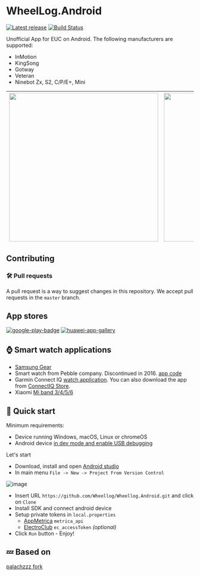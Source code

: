 # WheelLog.Android

[![Latest release](https://img.shields.io/github/release/wheellog/wheellog.android.svg)](https://github.com/wheellog/wheellog.android/releases/latest)
[![Build Status](https://github.com/wheellog/wheellog.android/workflows/Gradle%20CI/badge.svg?branch=master)](https://github.com/wheellog/wheellog.android/actions)

Unofficial App for EUC on Android. 
The following manufacturers are supported:
- InMotion
- KingSong
- Gotway
- Veteran
- Ninebot Zx, S2, C/P/E+, Mini

| <img src='https://user-images.githubusercontent.com/27482193/95566187-ea8d5580-0a29-11eb-8182-329764d572b7.png' width=400 /> | <img src='https://user-images.githubusercontent.com/27482193/114169041-bdb6ee00-9939-11eb-8fb9-f07b9eac1b2f.png' width=400 /> | ![image](https://github.com/Wheellog/Wheellog.Android/assets/27482193/d7fb7006-1ab3-4ca1-be9f-8d59ec88e376)
|--|--|--|

## Contributing

### 🛠️ Pull requests
A pull request is a way to suggest changes in this repository. We accept pull requests in the `master` branch.

## App stores

 [![google-play-badge](https://github.com/Wheellog/Wheellog.Android/assets/27482193/8cc988b8-d5af-4c3f-a87a-9cd2c72f4b65)](https://play.google.com/store/apps/details?id=com.cooper.wheellog)
 [![huawei-app-gallery](https://github.com/Wheellog/Wheellog.Android/assets/27482193/bbf2dbea-95cf-465e-9244-ba12e9aa2fe0)](https://appgallery.huawei.com/#/app/C109077151)

## ⌚ Smart watch applications

- [Samsung Gear](https://github.com/juliomap/WheelLog-Tizen)
- Smart watch from Pebble company. Discontinued in 2016. [app code](https://github.com/JumpMaster/WheelLogPebble)
- Garmin Connect IQ [watch application](https://github.com/Wheellog/Companion.Garmin).
You can also download the app from [ConnectIQ Store](https://apps.garmin.com/en-US/apps/35719a02-8a5d-46bc-b474-f26c54c4e045).
- Xiaomi [Mi band 3/4/5/6](https://github.com/Wheellog/Wheellog.Android/wiki/Work-with-Mi-Band)

## 🚀 Quick start

Minimum requirements:
- Device running Windows, macOS, Linux or chromeOS
- Android device [in dev mode and enable USB debugging](https://developer.android.com/studio/debug/dev-options)

Let's start
- Download, install and open [Android studio](https://developer.android.com/studio/)
- In main menu `File -> New -> Project From Version Control` 

![image](https://user-images.githubusercontent.com/27482193/115096600-8abebc80-9f2e-11eb-9ba5-3a70dba14e17.png)
- Insert URL `https://github.com/Wheellog/Wheellog.Android.git` and click on `Clone`
- Install SDK and connect android device
- Setup private tokens in `local.properties`
  - [AppMetrica](https://appmetrica.yandex.ru/) `metrica_api`
  - [ElectroClub](https://electro.club/) `ec_accessToken` _(optional)_
- Click `Run` button - Enjoy!

## 💤 Based on

[palachzzz fork](https://github.com/palachzzz/WheelLogAndroid)
